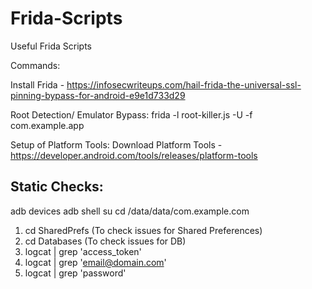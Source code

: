 # Frida-Scripts
Useful Frida Scripts

Commands:

Install Frida - https://infosecwriteups.com/hail-frida-the-universal-ssl-pinning-bypass-for-android-e9e1d733d29

Root Detection/ Emulator Bypass:
frida -l root-killer.js -U -f com.example.app

Setup of Platform Tools:
Download Platform Tools - https://developer.android.com/tools/releases/platform-tools

## Static Checks:
adb devices
adb shell 
su
cd /data/data/com.example.com

1. cd SharedPrefs (To check issues for Shared Preferences)
2. cd Databases (To check issues for DB)
3. logcat | grep 'access_token'
4. logcat | grep 'email@domain.com'
5. logcat | grep 'password'
